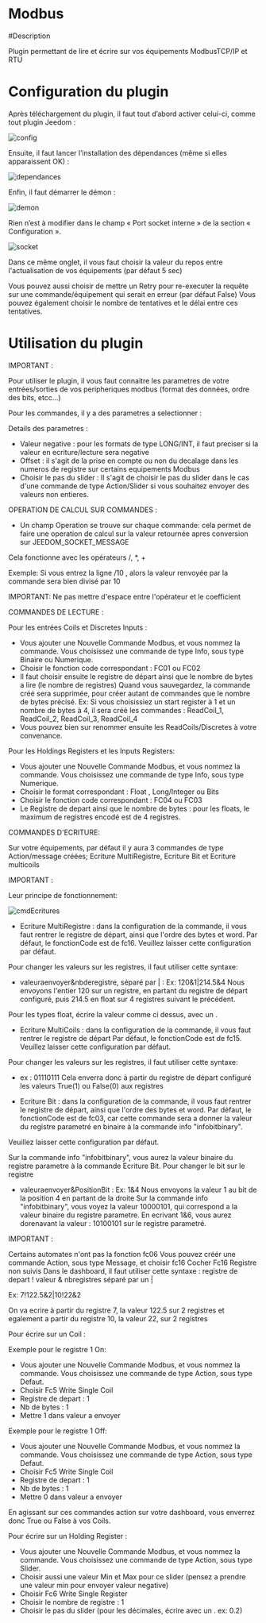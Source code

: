 # Modbus

#Description

Plugin permettant de lire et écrire sur vos équipements ModbusTCP/IP et RTU



# Configuration du plugin

Après téléchargement du plugin, il faut tout d’abord activer celui-ci, comme tout plugin Jeedom :

![config](../images/ModbusActiv.png)

Ensuite, il faut lancer l’installation des dépendances (même si elles apparaissent OK) :

![dependances](../images/ModbusDep.png)

Enfin, il faut démarrer le démon :

![demon](../images/ModbusDemon.png)

Rien n’est à modifier dans le champ « Port socket interne » de la section « Configuration ».

![socket](../images/ModbusConfig.png)

Dans ce même onglet, il vous faut choisir la valeur du repos entre l'actualisation de vos équipements (par défaut 5 sec)

Vous pouvez aussi choisir de mettre un Retry pour re-executer la requête sur une commande/équipement qui serait en erreur (par défaut False)
Vous pouvez également choisir le nombre de tentatives et le délai entre ces tentatives.




# Utilisation du plugin


IMPORTANT :

Pour utiliser le plugin, il vous faut connaitre les parametres de votre entrées/sorties de vos peripheriques modbus (format des données, ordre des bits, etcc...)

Pour les commandes, il y a des parametres a selectionner :

Details des parametres :
- Valeur negative : pour les formats de type LONG/INT, il faut preciser si la valeur en ecriture/lecture sera negative
- Offset : il s'agit de la prise en compte ou non du decalage dans les numeros de registre sur certains equipements Modbus
- Choisir le pas du slider : Il s'agit de choisir le pas du slider dans le cas d'une commande de type Action/Slider si vous souhaitez envoyer des valeurs non entieres.



OPERATION DE CALCUL SUR COMMANDES :

- Un champ Operation se trouve sur chaque commande: cela permet de faire une operation de calcul sur la valeur retournée apres conversion sur JEEDOM_SOCKET_MESSAGE

Cela fonctionne avec les opérateurs /, *, +

Exemple:  Si vous entrez la ligne   /10    , alors la valeur renvoyée par la commande sera bien divisé par 10

IMPORTANT: Ne pas mettre d'espace entre l'opérateur et le coefficient




COMMANDES DE LECTURE :

Pour les entrées Coils et Discretes Inputs :  
  - Vous ajouter une Nouvelle Commande Modbus, et vous nommez la commande. Vous choisissez une commande de type Info, sous type Binaire ou Numerique.
  - Choisir le fonction code correspondant : FC01 ou FC02
  - Il faut choisir ensuite le registre de départ ainsi que le nombre de bytes a lire (le nombre de registres)
  Quand vous sauvegardez, la commande créé sera supprimée, pour créer autant de commandes que le nombre de bytes précisé.
  Ex: Si vous choisissiez un start register à 1 et un nombre de bytes à 4, il sera créé les commandes : ReadCoil_1, ReadCoil_2, ReadCoil_3, ReadCoil_4
  - Vous pouvez bien sur renommer ensuite les ReadCoils/Discretes à votre convenance.



  Pour les Holdings Registers et les Inputs Registers:
  - Vous ajouter une Nouvelle Commande Modbus, et vous nommez la commande. Vous choisissez une commande de type Info, sous type Numerique.
  - Choisir le format correspondant : Float , Long/Integer ou Bits
  - Choisir le fonction code correspondant : FC04 ou FC03
  - Le Registre de depart ainsi que le nombre de bytes : pour les floats, le maximum de registres encodé est de 4 registres.



COMMANDES D'ECRITURE:

 Sur votre équipements, par défaut il y aura 3 commandes de type Action/message créées; Ecriture MultiRegistre, Ecriture Bit et Ecriture multicoils


IMPORTANT :


 Leur principe de fonctionnement:



![cmdEcritures](../images/modbusCmdsEcritures.png)




  - Ecriture MultiRegistre : dans la configuration de la commande, il vous faut rentrer le registre de départ, ainsi que l'ordre des bytes et word.
  Par défaut, le fonctionCode est de fc16. Veuillez laisser cette configuration par défaut.

  Pour changer les valeurs sur les registres, il faut utiliser cette syntaxe:
  - valeuraenvoyer&nbderegistre, séparé par | :   Ex:  120&1|214.5&4      Nous envoyons l'entier 120 sur un registre, en partant du registre de départ configuré,
  puis 214.5 en float sur 4 registres suivant le précédent.

  Pour les types float, écrire la valeur comme ci dessus, avec un .


  - Ecriture MultiCoils : dans la configuration de la commande, il vous faut rentrer le registre de départ
  Par défaut, le fonctionCode est de fc15. Veuillez laisser cette configuration par défaut.

  Pour changer les valeurs sur les registres, il faut utiliser cette syntaxe:
  -  ex : 01110111    Cela enverra donc à partir du registre de départ configuré les valeurs True(1) ou False(0) aux registres




  - Ecriture Bit : dans la configuration de la commande, il vous faut rentrer le registre de départ, ainsi que l'ordre des bytes et word.
  Par défaut, le fonctionCode est de fc03, car cette commande sera a donner la valeur du registre parametré en binaire à la commande info "infobitbinary".

  Veuillez laisser cette configuration par défaut.

  Sur la commande info "infobitbinary", vous aurez la valeur binaire du registre parametre à la commande Ecriture Bit.
  Pour changer le bit sur le registre

  - valeuraenvoyer&PositionBit :   Ex:  1&4      Nous envoyons la valeur 1 au bit de la position 4 en partant de la droite
  Sur la commande info "infobitbinary", vous voyez la valeur 10000101, qui correspond a la valeur binaire du registre parametre.
  En ecrivant 1&6, vous aurez dorenavant la valeur : 10100101 sur le registre parametré.



IMPORTANT :


Certains automates n'ont pas la fonction fc06
Vous pouvez créér une commande Action, sous type Message, et choisir fc16
Cocher Fc16 Registre non suivis
Dans le dashboard, il faut utiliser cette syntaxe :
registre de depart ! valeur & nbregistres séparé par un |

Ex: 7!122.5&2|10!22&2

On va ecrire à partir du registre 7, la valeur 122.5 sur 2 registres et egalement a partir du registre 10, la valeur 22, sur 2 registres



Pour écrire sur un Coil :

Exemple pour le registre 1 On:
- Vous ajouter une Nouvelle Commande Modbus, et vous nommez la commande. Vous choisissez une commande de type Action, sous type Defaut.
- Choisir Fc5 Write Single Coil
- Registre de depart : 1
- Nb de bytes : 1
- Mettre 1 dans valeur a envoyer

Exemple pour le registre 1 Off:
- Vous ajouter une Nouvelle Commande Modbus, et vous nommez la commande. Vous choisissez une commande de type Action, sous type Defaut.
- Choisir Fc5 Write Single Coil
- Registre de depart : 1
- Nb de bytes : 1
- Mettre 0 dans valeur a envoyer


En agissant sur ces commandes action sur votre dashboard, vous enverrez donc True ou False à vos Coils.




Pour écrire sur un Holding Register :

- Vous ajouter une Nouvelle Commande Modbus, et vous nommez la commande. Vous choisissez une commande de type Action, sous type Slider.
- Choisir aussi une valeur Min et Max pour ce slider (pensez a prendre une valeur min pour envoyer valeur negative)
- Choisir Fc6 Write Single Register
- Choisir le nombre de registre : 1
- Choisir le pas du slider (pour les décimales, écrire avec un .   ex: 0.2)

